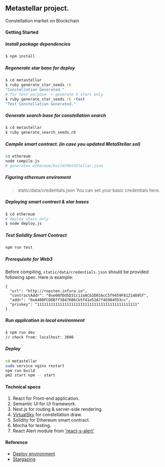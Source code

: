 ## Metastellar project.

Constellation market on Blockchain

#### Getting Started

##### Install package dependencies

```bash
$ npm install
```

##### Regenerate star base for deploy

```ruby
$ cd metastellar
$ ruby generate_star_seeds.rb
"Constellation Generated."
# for test purpose -> generate 5 stars only
$ ruby generate_star_seeds.rb -test
"Test Constellation Generated."
```

##### Generate search base for constellation search

```bash
$ cd metastellar
$ ruby generate_search_seeds.rb
```

##### Compile smart contract. (in case you updated MetaStellar.sol)

```bash
cd ethereum
node compile.js
# generates ethereum/build/MetaStellar.json
```

##### Figuring ethereum enviroment

> static/data/credentials.json
You can set your basic credentials here.

##### Deploying smart contract & star bases

```bash
$ cd ethereum
# deploy stars only
$ node deploy.js
```

##### Test Solidity Smart Contract

```bash
npm run test
```

##### Prerequisite for Web3

Before compiling, `static/data/credentials.json` should be provided following spec. Here is example:
```
{
  "url": "http://ropsten.infura.io",
  "contractAddr": "0xe00fDd5D31c11eACb3D016cC5f9459F81214895f",
  "addr": "0xA408FCD6B7f3847686Cb5f41e52A7f4E084FD3cc",
  "privkey": "11111111111111111111111111111111111111111111"
}
```

##### Run application in local environment

```bash
$ npm run dev
// check from: localhost: 3000
```

##### Deploy

```bash
cd metastellar
sudo service nginx restart
npm run build
pm2 start npm -- start
```

#### Technical specs

1. React for Front-end application.
2. Semantic UI for UI framework.
3. Next.js for routing & server-side rendering.
4. [VirtualSky](https://github.com/slowe/VirtualSky) for constellation draw.
5. Solidity for Ethereum smart contract.
6. Mocha for testing.
7. React Alert module from ['react-s-alert'](https://github.com/juliancwirko/react-s-alert)

#### Reference

- [Deploy environment](https://medium.com/@sscaff1/nextjs-from-npm-init-to-production-c9f543169bfb)
- [Stargazing](http://curious.astro.cornell.edu/about-us/112-observational-astronomy/stargazing/technical-questions/699-what-are-ra-and-dec-intermediate)
